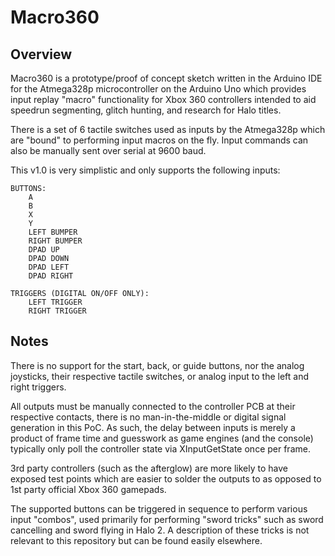 Macro360
========

## Overview

Macro360 is a prototype/proof of concept sketch written in the Arduino IDE for the Atmega328p microcontroller on the Arduino Uno which provides input replay "macro" functionality for Xbox 360 controllers intended to aid speedrun segmenting, glitch hunting, and research for Halo titles.  

There is a set of 6 tactile switches used as inputs by the Atmega328p which are "bound" to performing input macros on the fly. Input commands can also be manually sent over serial at 9600 baud.

This v1.0 is very simplistic and only supports the following inputs:
```
BUTTONS:
    A
    B
    X
    Y
    LEFT BUMPER
    RIGHT BUMPER
    DPAD UP
    DPAD DOWN
    DPAD LEFT
    DPAD RIGHT

TRIGGERS (DIGITAL ON/OFF ONLY):
    LEFT TRIGGER
    RIGHT TRIGGER
```

## Notes

There is no support for the start, back, or guide buttons, nor the analog joysticks, their respective tactile switches, or analog input to the left and right triggers.  

All outputs must be manually connected to the controller PCB at their respective contacts, there is no man-in-the-middle or digital signal generation in this PoC. As such, the delay between inputs is merely a product of frame time and guesswork as game engines (and the console) typically only poll the controller state via XInputGetState once per frame.  

3rd party controllers (such as the afterglow) are more likely to have exposed test points which are easier to solder the outputs to as opposed to 1st party official Xbox 360 gamepads.  

The supported buttons can be triggered in sequence to perform various input "combos", used primarily for performing "sword tricks" such as sword cancelling and sword flying in Halo 2. A description of these tricks is not relevant to this repository but can be found easily elsewhere.